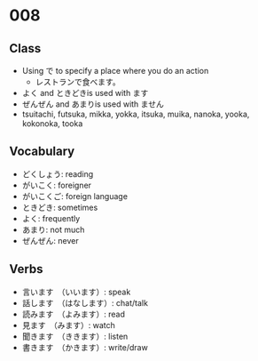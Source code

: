 # 008

## Class

- Using で to specify a place where you do an action
  - レストランで食べます。
- よく and ときどきis used with ます
- ぜんぜん and あまりis used with ません
- tsuitachi, futsuka, mikka, yokka, itsuka, muika, nanoka, yooka, kokonoka, tooka

## Vocabulary

- どくしょう: reading
- がいこく: foreigner
- がいこくご: foreign language
- ときどき: sometimes
- よく: frequently
- あまり: not much
- ぜんぜん: never

## Verbs

- 言います　（いいます）: speak
- 話します　（はなします）: chat/talk
- 読みます　（よみます）: read
- 見ます　（みます）: watch
- 聞きます　（ききます）: listen
- 書きます　（かきます）: write/draw
